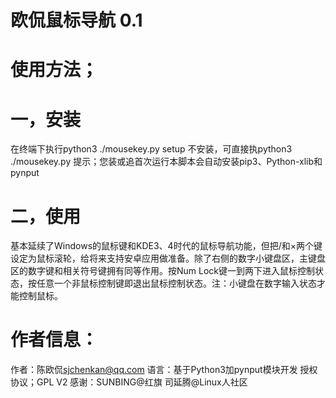# 欧侃鼠标导航 0.1
# 使用方法；
# 一，安装
在终端下执行python3 ./mousekey.py setup
不安装，可直接执python3 ./mousekey.py
提示；您装或追首次运行本脚本会自动安装pip3、Python-xlib和pynput
# 二，使用
基本延续了Windows的鼠标键和KDE3、4时代的鼠标导航功能，但把/和×两个键设定为鼠标滚轮，给将来支持安卓应用做准备。除了右侧的数字小键盘区，主键盘区的数字键和相关符号键拥有同等作用。按Num Lock键一到两下进入鼠标控制状态，按任意一个非鼠标控制键即退出鼠标控制状态。注：小键盘在数字输入状态才能控制鼠标。
# 作者信息：
作者：陈欧侃<sjchenkan@qq.com>
语言：基于Python3加pynput模块开发
授权协议；GPL V2
感谢：SUNBING@红旗
     司延腾@Linux人社区

